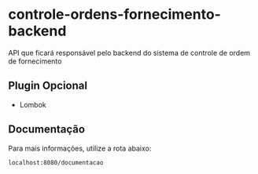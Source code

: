# controle-ordens-fornecimento-backend
API que ficará responsável pelo backend do sistema de controle de ordem de fornecimento

## Plugin Opcional
- Lombok

## Documentação
Para mais informações, utilize a rota abaixo:
```bash
localhost:8080/documentacao
```
